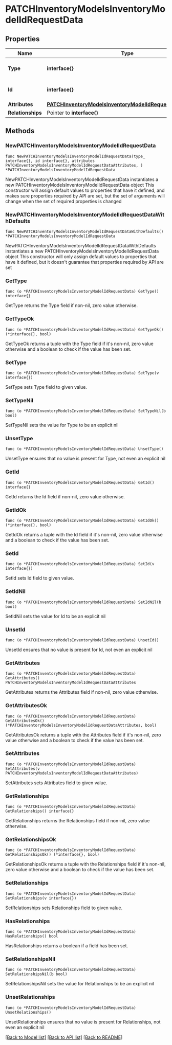# PATCHInventoryModelsInventoryModelIdRequestData

## Properties

Name | Type | Description | Notes
------------ | ------------- | ------------- | -------------
**Type** | **interface{}** | The resource&#39;s type | 
**Id** | **interface{}** | The resource&#39;s id | 
**Attributes** | [**PATCHInventoryModelsInventoryModelIdRequestDataAttributes**](PATCHInventoryModelsInventoryModelIdRequestDataAttributes.md) |  | 
**Relationships** | Pointer to **interface{}** |  | [optional] 

## Methods

### NewPATCHInventoryModelsInventoryModelIdRequestData

`func NewPATCHInventoryModelsInventoryModelIdRequestData(type_ interface{}, id interface{}, attributes PATCHInventoryModelsInventoryModelIdRequestDataAttributes, ) *PATCHInventoryModelsInventoryModelIdRequestData`

NewPATCHInventoryModelsInventoryModelIdRequestData instantiates a new PATCHInventoryModelsInventoryModelIdRequestData object
This constructor will assign default values to properties that have it defined,
and makes sure properties required by API are set, but the set of arguments
will change when the set of required properties is changed

### NewPATCHInventoryModelsInventoryModelIdRequestDataWithDefaults

`func NewPATCHInventoryModelsInventoryModelIdRequestDataWithDefaults() *PATCHInventoryModelsInventoryModelIdRequestData`

NewPATCHInventoryModelsInventoryModelIdRequestDataWithDefaults instantiates a new PATCHInventoryModelsInventoryModelIdRequestData object
This constructor will only assign default values to properties that have it defined,
but it doesn't guarantee that properties required by API are set

### GetType

`func (o *PATCHInventoryModelsInventoryModelIdRequestData) GetType() interface{}`

GetType returns the Type field if non-nil, zero value otherwise.

### GetTypeOk

`func (o *PATCHInventoryModelsInventoryModelIdRequestData) GetTypeOk() (*interface{}, bool)`

GetTypeOk returns a tuple with the Type field if it's non-nil, zero value otherwise
and a boolean to check if the value has been set.

### SetType

`func (o *PATCHInventoryModelsInventoryModelIdRequestData) SetType(v interface{})`

SetType sets Type field to given value.


### SetTypeNil

`func (o *PATCHInventoryModelsInventoryModelIdRequestData) SetTypeNil(b bool)`

 SetTypeNil sets the value for Type to be an explicit nil

### UnsetType
`func (o *PATCHInventoryModelsInventoryModelIdRequestData) UnsetType()`

UnsetType ensures that no value is present for Type, not even an explicit nil
### GetId

`func (o *PATCHInventoryModelsInventoryModelIdRequestData) GetId() interface{}`

GetId returns the Id field if non-nil, zero value otherwise.

### GetIdOk

`func (o *PATCHInventoryModelsInventoryModelIdRequestData) GetIdOk() (*interface{}, bool)`

GetIdOk returns a tuple with the Id field if it's non-nil, zero value otherwise
and a boolean to check if the value has been set.

### SetId

`func (o *PATCHInventoryModelsInventoryModelIdRequestData) SetId(v interface{})`

SetId sets Id field to given value.


### SetIdNil

`func (o *PATCHInventoryModelsInventoryModelIdRequestData) SetIdNil(b bool)`

 SetIdNil sets the value for Id to be an explicit nil

### UnsetId
`func (o *PATCHInventoryModelsInventoryModelIdRequestData) UnsetId()`

UnsetId ensures that no value is present for Id, not even an explicit nil
### GetAttributes

`func (o *PATCHInventoryModelsInventoryModelIdRequestData) GetAttributes() PATCHInventoryModelsInventoryModelIdRequestDataAttributes`

GetAttributes returns the Attributes field if non-nil, zero value otherwise.

### GetAttributesOk

`func (o *PATCHInventoryModelsInventoryModelIdRequestData) GetAttributesOk() (*PATCHInventoryModelsInventoryModelIdRequestDataAttributes, bool)`

GetAttributesOk returns a tuple with the Attributes field if it's non-nil, zero value otherwise
and a boolean to check if the value has been set.

### SetAttributes

`func (o *PATCHInventoryModelsInventoryModelIdRequestData) SetAttributes(v PATCHInventoryModelsInventoryModelIdRequestDataAttributes)`

SetAttributes sets Attributes field to given value.


### GetRelationships

`func (o *PATCHInventoryModelsInventoryModelIdRequestData) GetRelationships() interface{}`

GetRelationships returns the Relationships field if non-nil, zero value otherwise.

### GetRelationshipsOk

`func (o *PATCHInventoryModelsInventoryModelIdRequestData) GetRelationshipsOk() (*interface{}, bool)`

GetRelationshipsOk returns a tuple with the Relationships field if it's non-nil, zero value otherwise
and a boolean to check if the value has been set.

### SetRelationships

`func (o *PATCHInventoryModelsInventoryModelIdRequestData) SetRelationships(v interface{})`

SetRelationships sets Relationships field to given value.

### HasRelationships

`func (o *PATCHInventoryModelsInventoryModelIdRequestData) HasRelationships() bool`

HasRelationships returns a boolean if a field has been set.

### SetRelationshipsNil

`func (o *PATCHInventoryModelsInventoryModelIdRequestData) SetRelationshipsNil(b bool)`

 SetRelationshipsNil sets the value for Relationships to be an explicit nil

### UnsetRelationships
`func (o *PATCHInventoryModelsInventoryModelIdRequestData) UnsetRelationships()`

UnsetRelationships ensures that no value is present for Relationships, not even an explicit nil

[[Back to Model list]](../README.md#documentation-for-models) [[Back to API list]](../README.md#documentation-for-api-endpoints) [[Back to README]](../README.md)


